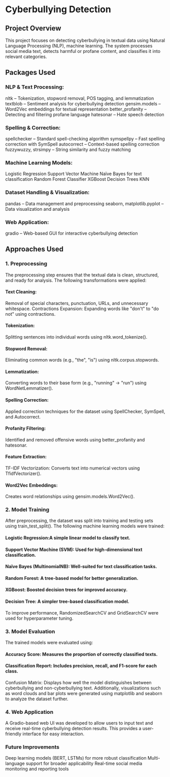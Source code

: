 # Cyberbullying Detection
## Project Overview
This project focuses on detecting cyberbullying in textual data using Natural Language Processing (NLP), machine learning. The system processes social media text, detects harmful or profane content, and classifies it into relevant categories.

## Packages Used
### NLP & Text Processing:
nltk – Tokenization, stopword removal, POS tagging, and lemmatization
textblob – Sentiment analysis for cyberbullying detection
gensim.models – Word2Vec embeddings for textual representation
better_profanity – Detecting and filtering profane language
hatesonar – Hate speech detection

### Spelling & Correction:
spellchecker – Standard spell-checking algorithm
symspellpy – Fast spelling correction with SymSpell
autocorrect – Context-based spelling correction
fuzzywuzzy, strsimpy – String similarity and fuzzy matching

### Machine Learning Models:
Logistic Regression
Support Vector Machine
Naïve Bayes for text classification
Random Forest Classifier
XGBoost
Decision Trees
KNN

### Dataset Handling & Visualization:
pandas – Data management and preprocessing
seaborn, matplotlib.pyplot – Data visualization and analysis

### Web Application:
gradio – Web-based GUI for interactive cyberbullying detection


## Approaches Used
### 1. Preprocessing
The preprocessing step ensures that the textual data is clean, structured, and ready for analysis. The following transformations were applied:

#### Text Cleaning:
Removal of special characters, punctuation, URLs, and unnecessary whitespace.
Contractions Expansion: Expanding words like "don't" to "do not" using contractions.

#### Tokenization: 
Splitting sentences into individual words using nltk.word_tokenize().

#### Stopword Removal: 
Eliminating common words (e.g., "the", "is") using nltk.corpus.stopwords.

#### Lemmatization: 
Converting words to their base form (e.g., "running" → "run") using WordNetLemmatizer().

#### Spelling Correction:
Applied correction techniques for the dataset using SpellChecker, SymSpell, and Autocorrect.

#### Profanity Filtering: 
Identified and removed offensive words using better_profanity and hatesonar.

#### Feature Extraction:
TF-IDF Vectorization: Converts text into numerical vectors using TfidfVectorizer().

#### Word2Vec Embeddings:
Creates word relationships using gensim.models.Word2Vec().

### 2. Model Training
After preprocessing, the dataset was split into training and testing sets using train_test_split(). The following machine learning models were trained:

#### Logistic Regression:A simple linear model to classify text.

#### Support Vector Machine (SVM): Used for high-dimensional text classification.

#### Naïve Bayes (MultinomialNB): Well-suited for text classification tasks.

#### Random Forest: A tree-based model for better generalization.

#### XGBoost: Boosted decision trees for improved accuracy.

#### Decision Tree: A simpler tree-based classification model.

To improve performance, RandomizedSearchCV and GridSearchCV were used for hyperparameter tuning.

### 3. Model Evaluation
The trained models were evaluated using:

#### Accuracy Score: Measures the proportion of correctly classified texts.

#### Classification Report: Includes precision, recall, and F1-score for each class.

Confusion Matrix: Displays how well the model distinguishes between cyberbullying and non-cyberbullying text.
Additionally, visualizations such as word clouds and bar plots were generated using matplotlib and seaborn to analyze the dataset further.

### 4. Web Application
A Gradio-based web UI was developed to allow users to input text and receive real-time cyberbullying detection results. This provides a user-friendly interface for easy interaction.

### Future Improvements
Deep learning models (BERT, LSTMs) for more robust classification
Multi-language support for broader applicability
Real-time social media monitoring and reporting tools






